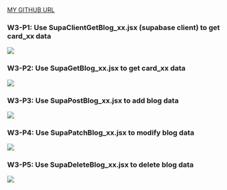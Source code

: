 [MY GITHUB URL](https://github.com/soso1554848/1122-wp2-2N_31)

### W3-P1: Use SupaClientGetBlog_xx.jsx (supabase client) to get card_xx data

![](w3-p1.png)

### W3-P2: Use SupaGetBlog_xx.jsx to get card_xx data

![](w3-p2.png)

### W3-P3: Use SupaPostBlog_xx.jsx to add blog data

![](w3-p3.png)

### W3-P4: Use SupaPatchBlog_xx.jsx to modify blog data

![](w3-p4.png)

### W3-P5: Use SupaDeleteBlog_xx.jsx to delete blog data

![](w3-p5.png)
